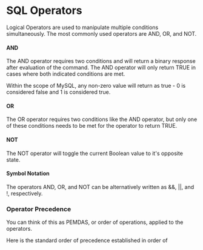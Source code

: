 # SQL Operators

Logical Operators are used to manipulate multiple conditions simultaneously. The most commonly used operators are AND, OR, and NOT.

#### AND 

The AND operator requires two conditions and will return a binary response after evaluation of the command.  The AND operator will only return TRUE in cases where both indicated conditions are met.

Within the scope of MySQL, any non-zero value will return as true - 0 is considered false and 1 is considered true.

#### OR

The OR operator requires two conditions like the AND operator, but only one of these conditions needs to be met for the operator to return TRUE.

#### NOT

The NOT operator will toggle the current Boolean value to it's opposite state. 

#### Symbol Notation

The operators AND, OR, and NOT can be alternatively written as &&, ||, and !, respectively.

### Operator Precedence

You can think of this as PEMDAS, or order of operations, applied to the operators.

Here is the standard order of precedence established in order of 
